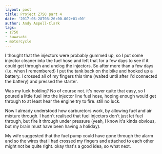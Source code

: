 ```yaml
---
layout: post
title: Project Z750 part 4
date: '2017-05-28T08:26:00.002+01:00'
author: Andy Aspell-Clark
tags:
- z750
- kawasaki
- motorcycle
---
```


I thought that the injectors were probably gummed up, so I put some injector cleaner into the fuel hose and left that for a few days to see if it could get through and unclog the injectors.
So after more than a few days (i.e. when I remembered) I put the tank back on the bike and hooked up a battery. I crossed all of my fingers this time (waited until after I'd connected the battery) and pressed the starter.

Was my luck holding? No of course not. it's never quite that easy, so I poured a little fuel into the injector line fuel hose, hoping enough would get through to at least hear the engine try to fire. still no luck.

Now I already understood how carburetors work, by allowing fuel and air mixture through. I hadn't realised that fuel injectors don't just let fuel through, but fire it through under pressure (yeah, I know it's kinda obvious, but my brain must have been having a holiday).

My wife suggested that the fuel pump could have gone through the alarm and so the wires that I had crossed my fingers and attached to each other might not be quite right. okay that's a good idea, so what next.
